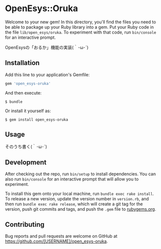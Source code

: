 # OpenEsys::Oruka

Welcome to your new gem! In this directory, you'll find the files you need to be able to package up your Ruby library into a gem. Put your Ruby code in the file `lib/open_esys/oruka`. To experiment with that code, run `bin/console` for an interactive prompt.

OpenEsysの「おるか」機能の実装(｀･ω･´)

## Installation

Add this line to your application's Gemfile:

```ruby
gem 'open_esys-oruka'
```

And then execute:

    $ bundle

Or install it yourself as:

    $ gem install open_esys-oruka

## Usage

そのうち書く(｀･ω･´)

## Development

After checking out the repo, run `bin/setup` to install dependencies. You can also run `bin/console` for an interactive prompt that will allow you to experiment.

To install this gem onto your local machine, run `bundle exec rake install`. To release a new version, update the version number in `version.rb`, and then run `bundle exec rake release`, which will create a git tag for the version, push git commits and tags, and push the `.gem` file to [rubygems.org](https://rubygems.org).

## Contributing

Bug reports and pull requests are welcome on GitHub at https://github.com/[USERNAME]/open_esys-oruka.

